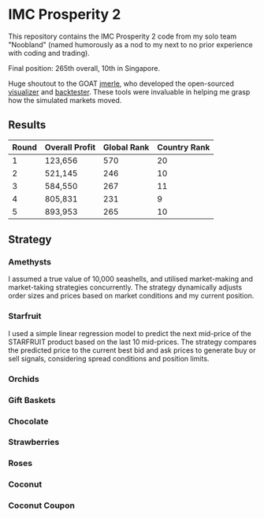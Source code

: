 # IMC Prosperity 2

This repository contains the IMC Prosperity 2 code from my solo team "Noobland" (named humorously as a nod to my next to no prior experience with coding and trading).

Final position: 265th overall, 10th in Singapore.

Huge shoutout to the GOAT [jmerle](https://github.com/jmerle), who developed the open-sourced [visualizer](https://github.com/jmerle/imc-prosperity-2-visualizer) and [backtester](https://github.com/jmerle/imc-prosperity-2-backtester). These tools were invaluable in helping me grasp how the simulated markets moved.

## Results

| Round | Overall Profit | Global Rank | Country Rank |
|-------|----------------|-------------|--------------|
| 1     | 123,656        | 570         | 20           |
| 2     | 521,145        | 246         | 10           |
| 3     | 584,550        | 267         | 11           |
| 4     | 805,831        | 231         | 9            |
| 5     | 893,953        | 265         | 10           |

## Strategy

### Amethysts
I assumed a true value of 10,000 seashells, and utilised market-making and market-taking strategies concurrently. The strategy dynamically adjusts order sizes and prices based on market conditions and my current position.

### Starfruit
I used a simple linear regression model to predict the next mid-price of the STARFRUIT product based on the last 10 mid-prices. The strategy compares the predicted price to the current best bid and ask prices to generate buy or sell signals, considering spread conditions and position limits.

### Orchids


### Gift Baskets

### Chocolate

### Strawberries

### Roses

### Coconut

### Coconut Coupon
